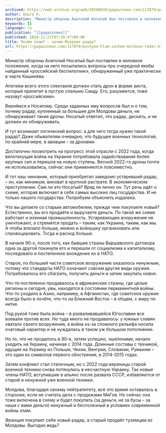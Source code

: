 ```yaml
---
archived: https://web.archive.org/web/20240630/gagauznews.com/117879/pochyom-hlam-zachem-moldove-radar.html
author: Ольга Л.
description: "Министр обороны Анатолий Носатый был поставлен в неловкое положение, когда на него посыпались вопросы про очередной якобы найденный «российский беспилотник», обнаруженный уже практически в черте Кишинёва. Апогеем всего этого спектакля должен стать дрон в форме аиста, который прилетит в пустую спальню Санду. Его, разумеется, тоже назовут «российским». Вернёмся к Носатому. Среди заданных ему вопросов был и о том, почему радар, купленный за большие для Молдовы деньги, не обнаруживает такие дроны. Носатый ответил, что радар, дескать, и не должен их обнаруживать. И тут возникает логический вопрос: а для чего тогда нужен такой радар? Даже обывателям очевидно, что будущее военных технологий, по […]"
keywords: []
language: ru
publication: "[[gagauznews]]"
published: 2024-11-21T07:39:47+00:00
title: Почём хлам? – зачем Молдове радар?
url: https://gagauznews.com/117879/pochyom-hlam-zachem-moldove-radar.html
---
```


Министр обороны Анатолий Носатый был поставлен в неловкое положение, когда на него посыпались вопросы про очередной якобы найденный «российский беспилотник», обнаруженный уже практически в черте Кишинёва.

Апогеем всего этого спектакля должен стать дрон в форме аиста, который прилетит в пустую спальню Санду. Его, разумеется, тоже назовут «российским».

Вернёмся к Носатому. Среди заданных ему вопросов был и о том, почему радар, купленный за большие для Молдовы деньги, не обнаруживает такие дроны. Носатый ответил, что радар, дескать, и не должен их обнаруживать.

И тут возникает логический вопрос: а для чего тогда нужен такой радар? Даже обывателям очевидно, что будущее военных технологий, по крайней мере, в авиации – за дронами.

Достаточно посмотреть на прогресс этой отрасли с 2022 года, когда вялотекущая война на Украине потребовала задействования более крупных сил и перешла на новую ступень. Весной 2022-го дроны почти не использовались, сейчас они применяются повсеместно.

И тот наш чиновник, который приобретал заведомо устаревший радар, – он, как минимум, виноват в крупной растрате. В экономическом преступлении. Сам ли это Носатый? Вряд ли лично он. Тут речь идёт о схеме, которая включает в себя самых высоких лиц государства. И не только нашего государства. Попробуем объяснить издалека.

Что вы делаете со старым автомобилем, прежде чем покупаете новый? Естественно, вы его продаёте и выручаете деньги. По такой же схеме работает и военная промышленность. Устаревающее вооружение не уничтожают, а стремятся продать – таким, как Украина, таким, как мы. А чтобы влезало больше, можно и войнушку организовать или спровоцировать. Тогда и расход больше.

В начале 90-х, после того, как бывшие страны Варшавского договора одна за другой покинули его и перешли от социализма к капитализму, последовало и постепенное вхождение их в НАТО.

Старое, по большей части советское вооружение оказалось ненужным, потому что стандарты НАТО означают совсем другие виды оружия. Потребовалось его сбагрить, получить деньги и затем закупать новое.

Что-то постепенно продавалось в африканские страны, где целые регионы и сегодня, увы, находятся в состоянии перманентной войны. Что-то уходило в Азию, например, в Афганистан, где советское оружие всегда было в почёте, что-то на Ближний Восток – в общем, с миру по нитке.

Под рукой тоже была война – в разваливавшейся Югославии все воевали против всех. Но туда много не продавалось: у южных славян хватало своего вооружения, а война из-за сложного рельефа носила очаговый характер и не нуждалась в таком уж большом пополнении.

Но то, что не продалось в 90-е, затем успешно, эшелонами, начало уходить на Украину, начиная с 2014 года. Длинные составы с техникой, идущие на Украину из Польши, Чехии, Венгрии, Словакии, Румынии – это один из символов первого обострения, в 2014-2015 годах.

Затем конфликт стал статичным, но с 2022 года вереницы старой военной техники снова потянулись в несчастную Украину. Так новые члены НАТО, вступившие в альянс после развала СССР, избавляются от старой и ненужной уже военной техники.

Молдова, благодаря своему нейтралитету, всё это время оставалась в сторонке, если не считать дела с продажами МиГов. Но сейчас она тоже включена в схему и будет покупать (за деньги, не за бусы – за наши с вами деньги) ненужный и бесполезный в условиях современной войны хлам.

Франция покупает себе новый радар, а старый продаёт туземцам из Молдовы. Выгодно ведь?